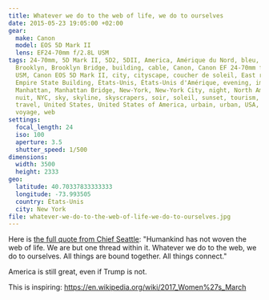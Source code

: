 ```yaml
---
title: Whatever we do to the web of life, we do to ourselves
date: 2015-05-23 19:05:00 +02:00
gear:
  make: Canon
  model: EOS 5D Mark II
  lens: EF24-70mm f/2.8L USM
tags: 24-70mm, 5D Mark II, 5D2, 5DII, America, Amérique du Nord, bleu, blue,
  Brooklyn, Brooklyn Bridge, building, cable, Canon, Canon EF 24-70mm f/2.8L
  USM, Canon EOS 5D Mark II, city, cityscape, coucher de soleil, East river,
  Empire State Building, États-Unis, États-Unis d'Amérique, evening, immeuble,
  Manhattan, Manhattan Bridge, New-York, New-York City, night, North America,
  nuit, NYC, sky, skyline, skyscrapers, soir, soleil, sunset, tourism, tourisme,
  travel, United States, United States of America, urbain, urban, USA, ville,
  voyage, web
settings:
  focal_length: 24
  iso: 100
  aperture: 3.5
  shutter_speed: 1/500
dimensions:
  width: 3500
  height: 2333
geo:
  latitude: 40.70337833333333
  longitude: -73.993505
  country: États-Unis
  city: New York
file: whatever-we-do-to-the-web-of-life-we-do-to-ourselves.jpg
---
```


Here is <a href="https://www.brainyquote.com/quotes/quotes/c/chiefseatt104989.html">the full quote from Chief Seattle</a>: "Humankind has not woven the web of life. We are but one thread within it. Whatever we do to the web, we do to ourselves. All things are bound together. All things connect."

America is still great, even if Trump is not.

This is inspiring: https://en.wikipedia.org/wiki/2017_Women%27s_March
